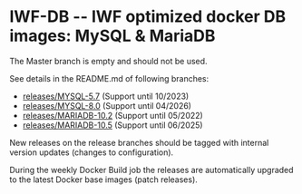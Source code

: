 IWF-DB -- IWF optimized docker DB images: MySQL & MariaDB
=========================================================

The Master branch is empty and should not be used.

See details in the README.md of following branches:

- [releases/MYSQL-5.7](https://github.com/iwf-web/docker-db/tree/releases/MYSQL-5.7) (Support until 10/2023)
- [releases/MYSQL-8.0](https://github.com/iwf-web/docker-db/tree/releases/MYSQL-8.0) (Support until 04/2026)
- [releases/MARIADB-10.2](https://github.com/iwf-web/docker-db/tree/releases/MARIADB-10.2) (Support until 05/2022)
- [releases/MARIADB-10.5](https://github.com/iwf-web/docker-db/tree/releases/MARIADB-10.5) (Support until 06/2025)

New releases on the release branches should be tagged with internal version updates (changes to configuration).

During the weekly Docker Build job the releases are automatically upgraded to the latest Docker base images (patch releases).
